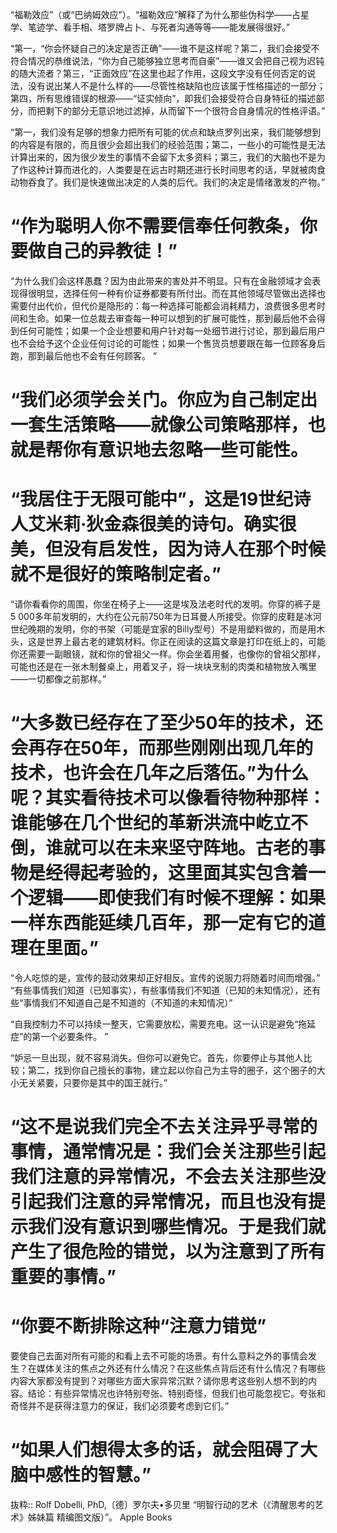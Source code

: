 “福勒效应”（或“巴纳姆效应”）。“福勒效应”解释了为什么那些伪科学——占星学、笔迹学、看手相、塔罗牌占卜、与死者沟通等等——能发展得很好。”

“第一，“你会怀疑自己的决定是否正确”——谁不是这样呢？第二，我们会接受不符合情况的恭维说法，“你为自己能够独立思考而自豪”——谁又会把自己视为迟钝的随大流者？第三，“正面效应”在这里也起了作用，这段文字没有任何否定的说法，没有说出某人不是什么样的——尽管性格缺陷也应该属于性格描述的一部分；第四，所有思维错误的根源——“证实倾向”，即我们会接受符合自身特征的描述部分，而把剩下的部分无意识地过滤掉，从而留下一个很符合自身情况的性格评语。”

“第一，我们没有足够的想象力把所有可能的优点和缺点罗列出来，我们能够想到的内容是有限的，而且很少会超出我们的经验范围；第二，一些小的可能性是无法计算出来的，因为很少发生的事情不会留下太多资料；第三，我们的大脑也不是为了作这种计算而进化的，人类要是在远古时期还进行长时间思考的话，早就被肉食动物吞食了。我们是快速做出决定的人类的后代。我们的决定是情绪激发的产物。”

# “作为聪明人你不需要信奉任何教条，你要做自己的异教徒！”

“为什么我们会这样愚蠢？因为由此带来的害处并不明显。只有在金融领域才会表现得很明显，选择任何一种有价证券都要有所付出。而在其他领域尽管做出选择也需要付出代价，但代价是隐形的：每一种选择可能都会消耗精力，浪费很多思考时间和生命。如果一位总裁去审查每一种可以想到的扩展可能性，那到最后他不会得到任何可能性；如果一个企业想要和用户针对每一处细节进行讨论，那到最后用户也不会给予这个企业任何讨论的可能性；如果一个售货员想要跟在每一位顾客身后跑，那到最后他也不会有任何顾客。
”

# “我们必须学会关门。你应为自己制定出一套生活策略——就像公司策略那样，也就是帮你有意识地去忽略一些可能性。

# “我居住于无限可能中”，这是19世纪诗人艾米莉·狄金森很美的诗句。确实很美，但没有启发性，因为诗人在那个时候就不是很好的策略制定者。”

“请你看看你的周围，你坐在椅子上——这是埃及法老时代的发明。你穿的裤子是5 000多年前发明的，大约在公元前750年为日耳曼人所接受。你穿的皮鞋是冰河世纪晚期的发明，你的书架（可能是宜家的Billy型号）不是用塑料做的，而是用木头，这是世界上最古老的建筑材料。你正在阅读的这篇文章是打印在纸上的，可能你还需要一副眼镜，就和你的曾祖父一样。你会坐着用餐，也像你的曾祖父那样，可能也还是在一张木制餐桌上，用着叉子，将一块块烹制的肉类和植物放入嘴里——一切都像之前那样。”

# “大多数已经存在了至少50年的技术，还会再存在50年，而那些刚刚出现几年的技术，也许会在几年之后落伍。”为什么呢？其实看待技术可以像看待物种那样：谁能够在几个世纪的革新洪流中屹立不倒，谁就可以在未来坚守阵地。古老的事物是经得起考验的，这里面其实包含着一个逻辑——即使我们有时候不理解：如果一样东西能延续几百年，那一定有它的道理在里面。”

“令人吃惊的是，宣传的鼓动效果却正好相反。宣传的说服力将随着时间而增强。”
“有些事情我们知道（已知事实），有些事情我们不知道（已知的未知情况），还有些“事情我们不知道自己是不知道的（不知道的未知情况）”

“自我控制力不可以持续一整天，它需要放松，需要充电。这一认识是避免“拖延症”的第一个必要条件。
”

“妒忌一旦出现，就不容易消失。但你可以避免它。首先，你要停止与其他人比较；第二，找到你自己擅长的事物，建立起以你自己为主导的圈子，这个圈子的大小无关紧要，只要你是其中的国王就行。”

# “这不是说我们完全不去关注异乎寻常的事情，通常情况是：我们会关注那些引起我们注意的异常情况，不会去关注那些没引起我们注意的异常情况，而且也没有提示我们没有意识到哪些情况。于是我们就产生了很危险的错觉，以为注意到了所有重要的事情。”

# “你要不断排除这种“注意力错觉”
要使自己去面对所有可能的和看上去不可能的场景。有什么意料之外的事情会发生？在媒体关注的焦点之外还有什么情况？在这些焦点背后还有什么情况？有哪些内容大家都没有提到？对哪些方面大家异常沉默？请你思考这些别人想不到的内容。结论：有些异常情况也许特别夸张、特别奇怪，但我们也可能忽视它。夸张和奇怪并不是获得注意力的保证，我们必须要考虑到它们。”

# “如果人们想得太多的话，就会阻碍了大脑中感性的智慧。”

抜粋:: Rolf Dobelli, PhD,〔德〕罗尔夫•多贝里  “明智行动的艺术（《清醒思考的艺术》姊妹篇 精编图文版）”。 Apple Books  

